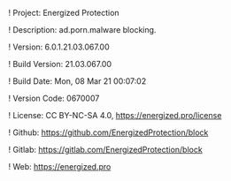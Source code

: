 ! Project: Energized Protection

! Description: ad.porn.malware blocking.

! Version: 6.0.1.21.03.067.00

! Build Version: 21.03.067.00

! Build Date: Mon, 08 Mar 21 00:07:02

! Version Code: 0670007

! License: CC BY-NC-SA 4.0, https://energized.pro/license

! Github: https://github.com/EnergizedProtection/block

! Gitlab: https://gitlab.com/EnergizedProtection/block


! Web: https://energized.pro
